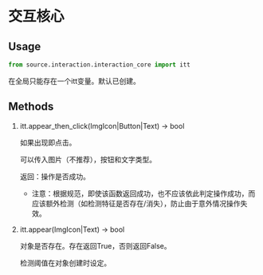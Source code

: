 # 交互核心

## Usage

```python
from source.interaction.interaction_core import itt
```

在全局只能存在一个itt变量。默认已创建。

## Methods

1. itt.appear_then_click(ImgIcon|Button|Text) -> bool

   如果出现即点击。

   可以传入图片（不推荐），按钮和文字类型。

   返回：操作是否成功。

   - 注意：根据规范，即使该函数返回成功，也不应该依此判定操作成功，而应该额外检测（如检测特征是否存在/消失），防止由于意外情况操作失效。

2. itt.appear(ImgIcon|Text) -> bool

   对象是否存在。存在返回True，否则返回False。

   检测阈值在对象创建时设定。
